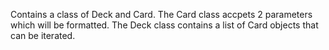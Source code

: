 Contains a class of Deck and Card.
The Card class accpets 2 parameters which will be formatted.
The Deck class contains a list of Card objects that can be iterated.
